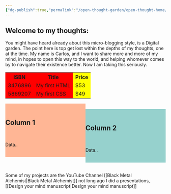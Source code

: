 ```yaml
---
{"dg-publish":true,"permalink":"/open-thought-garden/open-thought-home/","tags":"gardenEntry"}
---
```



## Welcome to my thoughts:

You might have heard already about this micro-blogging style, is a Digital garden.
The point here is top get lost within the depths of my thoughts, one at the time.
My name is Carlos, and I want to share more and more of my mind, in hopes to open this way to the world, and helping whomever comes by to navigate their existence better. Now I am taking this seriously.

<html>
<table>
  <colgroup>
    <col span="2" style="background-color:red">
    <col style="background-color:yellow">
  </colgroup>
  <tr>
    <th>ISBN</th>
    <th>Title</th>
    <th>Price</th>
  </tr>
  <tr>
    <td>3476896</td>
    <td>My first HTML</td>
    <td>$53</td>
  </tr>
  <tr>
    <td>5869207</td>
    <td>My first CSS</td>
    <td>$49</td>
  </tr>
</table>


<div class="row">
        <div class="column" style="background-color:#FFB695;float: left;width: 50%;">
            <h2>Column 1</h2>
            <p>Data..</p>
        </div>
        <div class="column" style="background-color:#96D1CD;float: left;width: 50%;">
            <h2>Column 2</h2>
            <p>Data..</p>
        </div>
    </div>
    </html>
    

Some of my projects are the YouTube Channel [[Black Metal Alchemist\|Black Metal Alchemist]]
not long ago I did a presentations, [[Design your mind manuscript\|Design your mind manuscript]]
